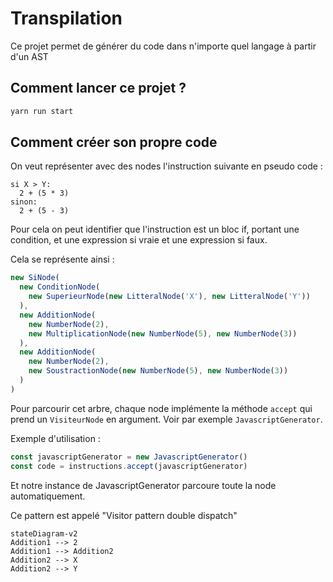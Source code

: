 # Transpilation

Ce projet permet de générer du code dans n'importe quel langage à partir d'un AST

## Comment lancer ce projet ?

```bash
yarn run start
```

## Comment créer son propre code

On veut représenter avec des nodes l'instruction suivante en pseudo code :

```pseudo
si X > Y:
  2 + (5 * 3)
sinon:
  2 + (5 - 3)
```

Pour cela on peut identifier que l'instruction est un bloc if, portant une condition, et une expression si vraie et une expression si faux.

Cela se représente ainsi :

```typescript
new SiNode(
  new ConditionNode(
    new SuperieurNode(new LitteralNode('X'), new LitteralNode('Y'))
  ),
  new AdditionNode(
    new NumberNode(2),
    new MultiplicationNode(new NumberNode(5), new NumberNode(3))
  ),
  new AdditionNode(
    new NumberNode(2),
    new SoustractionNode(new NumberNode(5), new NumberNode(3))
  )
)
```

Pour parcourir cet arbre, chaque node implémente la méthode `accept` qui prend un `VisiteurNode` en argument. Voir par exemple `JavascriptGenerator`.

Exemple d'utilisation :

```typescript
const javascriptGenerator = new JavascriptGenerator()
const code = instructions.accept(javascriptGenerator)
```

Et notre instance de JavascriptGenerator parcoure toute la node automatiquement.

Ce pattern est appelé "Visitor pattern double dispatch"

```mermaid
stateDiagram-v2
Addition1 --> 2
Addition1 --> Addition2
Addition2 --> X
Addition2 --> Y
```
